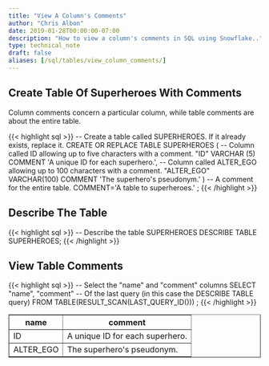 ```yaml
---
title: "View A Column's Comments"
author: "Chris Albon"
date: 2019-01-28T00:00:00-07:00
description: "How to view a column's comments in SQL using Snowflake.."
type: technical_note
draft: false
aliases: [/sql/tables/view_column_comments/]
---
```


## Create Table Of Superheroes With Comments

Column comments concern a particular column, while table comments are about the entire table.

{{< highlight sql >}}
-- Create a table called SUPERHEROES. If it already exists, replace it.
CREATE OR REPLACE TABLE SUPERHEROES (
  -- Column called ID allowing up to five characters with a comment.
  "ID" VARCHAR (5) COMMENT 'A unique ID for each superhero.', 
  -- Column called ALTER_EGO allowing up to 100 characters with a comment.
  "ALTER_EGO" VARCHAR(100) COMMENT 'The superhero\'s pseudonym.'
) 
-- A comment for the entire table.
COMMENT='A table to superheroes.'
;
{{< /highlight >}}

## Describe The Table

{{< highlight sql >}}
-- Describe the table SUPERHEROES
DESCRIBE TABLE SUPERHEROES;
{{< /highlight >}}

## View Table Comments

{{< highlight sql >}}
-- Select the "name" and "comment" columns
SELECT "name", "comment" 
-- Of the last query (in this case the DESCRIBE TABLE query)
FROM TABLE(RESULT_SCAN(LAST_QUERY_ID()))
;
{{< /highlight >}}
<table border=1>
    <thead>
        <tr>
            <th>name</th>
            <th>comment</th>
        </tr>
    </thead>
    <tbody>
        <tr>
            <td>ID</td>
            <td>A unique ID for each superhero.</td>
        </tr>
        <tr>
            <td>ALTER_EGO</td>
            <td>The superhero's pseudonym.</td>
        </tr>
    </tbody>
</table>